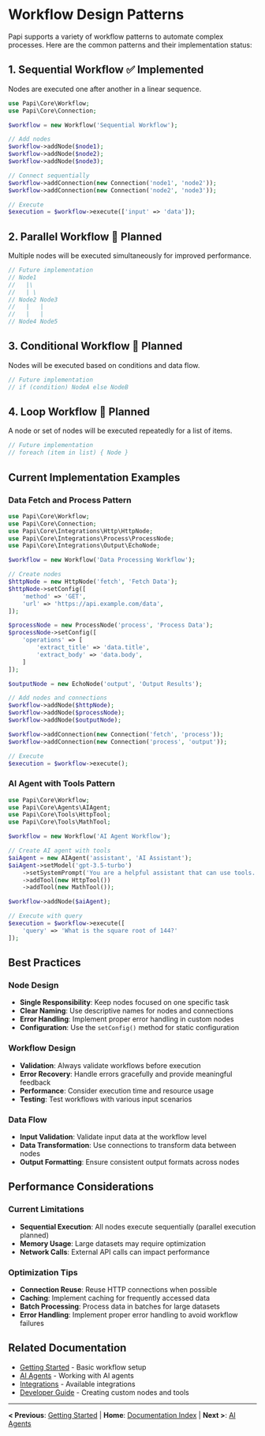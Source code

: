 # Workflow Design Patterns

Papi supports a variety of workflow patterns to automate complex processes. Here are the common patterns and their implementation status:

## 1. Sequential Workflow ✅ **Implemented**
Nodes are executed one after another in a linear sequence.

```php
use Papi\Core\Workflow;
use Papi\Core\Connection;

$workflow = new Workflow('Sequential Workflow');

// Add nodes
$workflow->addNode($node1);
$workflow->addNode($node2);
$workflow->addNode($node3);

// Connect sequentially
$workflow->addConnection(new Connection('node1', 'node2'));
$workflow->addConnection(new Connection('node2', 'node3'));

// Execute
$execution = $workflow->execute(['input' => 'data']);
```

## 2. Parallel Workflow 🔄 **Planned**
Multiple nodes will be executed simultaneously for improved performance.

```php
// Future implementation
// Node1
//   |\
//   | \
// Node2 Node3
//   |   |
//   |   |
// Node4 Node5
```

## 3. Conditional Workflow 🔄 **Planned**
Nodes will be executed based on conditions and data flow.

```php
// Future implementation
// if (condition) NodeA else NodeB
```

## 4. Loop Workflow 🔄 **Planned**
A node or set of nodes will be executed repeatedly for a list of items.

```php
// Future implementation
// foreach (item in list) { Node }
```

## Current Implementation Examples

### Data Fetch and Process Pattern
```php
use Papi\Core\Workflow;
use Papi\Core\Connection;
use Papi\Core\Integrations\Http\HttpNode;
use Papi\Core\Integrations\Process\ProcessNode;
use Papi\Core\Integrations\Output\EchoNode;

$workflow = new Workflow('Data Processing Workflow');

// Create nodes
$httpNode = new HttpNode('fetch', 'Fetch Data');
$httpNode->setConfig([
    'method' => 'GET',
    'url' => 'https://api.example.com/data',
]);

$processNode = new ProcessNode('process', 'Process Data');
$processNode->setConfig([
    'operations' => [
        'extract_title' => 'data.title',
        'extract_body' => 'data.body',
    ]
]);

$outputNode = new EchoNode('output', 'Output Results');

// Add nodes and connections
$workflow->addNode($httpNode);
$workflow->addNode($processNode);
$workflow->addNode($outputNode);

$workflow->addConnection(new Connection('fetch', 'process'));
$workflow->addConnection(new Connection('process', 'output'));

// Execute
$execution = $workflow->execute();
```

### AI Agent with Tools Pattern
```php
use Papi\Core\Workflow;
use Papi\Core\Agents\AIAgent;
use Papi\Core\Tools\HttpTool;
use Papi\Core\Tools\MathTool;

$workflow = new Workflow('AI Agent Workflow');

// Create AI agent with tools
$aiAgent = new AIAgent('assistant', 'AI Assistant');
$aiAgent->setModel('gpt-3.5-turbo')
    ->setSystemPrompt('You are a helpful assistant that can use tools.')
    ->addTool(new HttpTool())
    ->addTool(new MathTool());

$workflow->addNode($aiAgent);

// Execute with query
$execution = $workflow->execute([
    'query' => 'What is the square root of 144?'
]);
```

## Best Practices

### Node Design
- **Single Responsibility**: Keep nodes focused on one specific task
- **Clear Naming**: Use descriptive names for nodes and connections
- **Error Handling**: Implement proper error handling in custom nodes
- **Configuration**: Use the `setConfig()` method for static configuration

### Workflow Design
- **Validation**: Always validate workflows before execution
- **Error Recovery**: Handle errors gracefully and provide meaningful feedback
- **Performance**: Consider execution time and resource usage
- **Testing**: Test workflows with various input scenarios

### Data Flow
- **Input Validation**: Validate input data at the workflow level
- **Data Transformation**: Use connections to transform data between nodes
- **Output Formatting**: Ensure consistent output formats across nodes

## Performance Considerations

### Current Limitations
- **Sequential Execution**: All nodes execute sequentially (parallel execution planned)
- **Memory Usage**: Large datasets may require optimization
- **Network Calls**: External API calls can impact performance

### Optimization Tips
- **Connection Reuse**: Reuse HTTP connections when possible
- **Caching**: Implement caching for frequently accessed data
- **Batch Processing**: Process data in batches for large datasets
- **Error Handling**: Implement proper error handling to avoid workflow failures

## Related Documentation
- [Getting Started](./getting-started.md) - Basic workflow setup
- [AI Agents](./ai-agents.md) - Working with AI agents
- [Integrations](./integrations.md) - Available integrations
- [Developer Guide](./developer-guide.md) - Creating custom nodes and tools

---

**< Previous**: [Getting Started](./getting-started.md) | **Home**: [Documentation Index](./index.md) | **Next >**: [AI Agents](./ai-agents.md) 